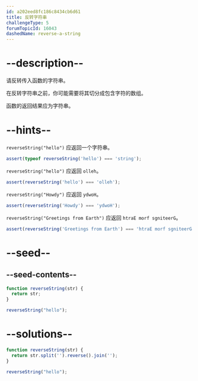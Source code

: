 ```yaml
---
id: a202eed8fc186c8434cb6d61
title: 反转字符串
challengeType: 5
forumTopicId: 16043
dashedName: reverse-a-string
---
```


# --description--

请反转传入函数的字符串。

在反转字符串之前，你可能需要将其切分成包含字符的数组。

函数的返回结果应为字符串。

# --hints--

`reverseString("hello")` 应返回一个字符串。

```js
assert(typeof reverseString('hello') === 'string');
```

`reverseString("hello")` 应返回 `olleh`。

```js
assert(reverseString('hello') === 'olleh');
```

`reverseString("Howdy")` 应返回 `ydwoH`。

```js
assert(reverseString('Howdy') === 'ydwoH');
```

`reverseString("Greetings from Earth")` 应返回 `htraE morf sgniteerG`。

```js
assert(reverseString('Greetings from Earth') === 'htraE morf sgniteerG');
```

# --seed--

## --seed-contents--

```js
function reverseString(str) {
  return str;
}

reverseString("hello");
```

# --solutions--

```js
function reverseString(str) {
  return str.split('').reverse().join('');
}

reverseString("hello");
```
